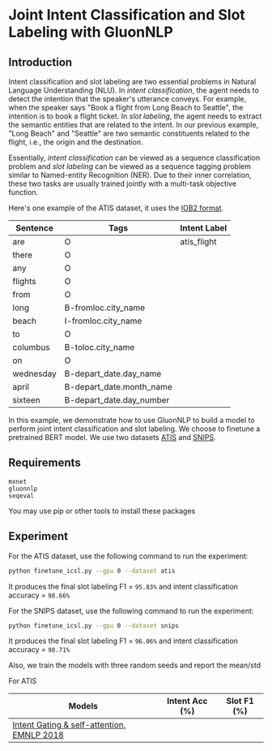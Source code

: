 # Joint Intent Classification and Slot Labeling with GluonNLP


## Introduction
Intent classification and slot labeling are two essential problems in Natural Language Understanding (NLU). In _intent classification_, the agent needs to detect the intention that the speaker's utterance conveys. For example, when the speaker says "Book a flight from Long Beach to Seattle", the intention is to book a flight ticket. In _slot labeling_, the agent needs to extract the semantic entities that are related to the intent. In our previous example, "Long Beach" and "Seattle" are two semantic constituents related to the flight, i.e., the origin and the destination.

Essentially, _intent classification_ can be viewed as a sequence classification problem and _slot labeling_ can be viewed as a sequence tagging problem similar to Named-entity Recognition (NER). Due to their inner correlation, these two tasks are usually trained jointly with a multi-task objective function.  

Here's one example of the ATIS dataset, it uses the [IOB2 format](https://en.wikipedia.org/wiki/Inside%E2%80%93outside%E2%80%93beginning_(tagging)).

| Sentence  | Tags | Intent Label |
| --------- | ---- | ------------ |
|    are    | O    |    atis_flight |
| there     | O    |  |
| any       | O    |  |
| flights   | O    |  |
| from      | O    |  |
| long      | B-fromloc.city_name |  |
| beach     | I-fromloc.city_name |  |
| to        | O                   |  |
| columbus  | B-toloc.city_name   |  |
| on        | O                   |  |
| wednesday | B-depart_date.day_name    |  |
| april     | B-depart_date.month_name  |  |
| sixteen   | B-depart_date.day_number  |  |



In this example, we demonstrate how to use GluonNLP to build a model to perform joint intent classification and slot labeling. We choose to finetune a pretrained BERT model.  We use two datasets [ATIS](https://github.com/yvchen/JointSLU) and [SNIPS](https://github.com/snipsco/nlu-benchmark/tree/master/2017-06-custom-intent-engines).
 
## Requirements

```
mxnet
gluonnlp
seqeval
```

You may use pip or other tools to install these packages

## Experiment
For the ATIS dataset, use the following command to run the experiment:
```bash
python finetune_icsl.py --gpu 0 --dataset atis
```

It produces the final slot labeling F1 = `95.83%` and intent classification accuracy = `98.66%`

For the SNIPS dataset, use the following command to run the experiment:
```bash
python finetune_icsl.py --gpu 0 --dataset snips
```
It produces the final slot labeling F1 = `96.06%` and intent classification accuracy = `98.71%`

Also, we train the models with three random seeds and report the mean/std

For ATIS

| Models | Intent Acc (%) | Slot F1 (%) |
| ------ | ------------------------ | ----------- |
| [Intent Gating & self-attention, EMNLP 2018](https://www.aclweb.org/anthology/D18-1417) | 